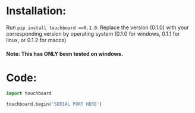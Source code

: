 # Installation:

Run ```pip install touchboard ==0.1.0```. Replace the version (0.1.0) with your corresponding version by operating system (0.1.0 for windows, 0.1.1 for linux, or 0.1.2 for macos)

#### Note: This has ONLY been tested on windows.
# Code:

```py
import touchboard

touchboard.begin('SERIAL PORT HERE')
```

